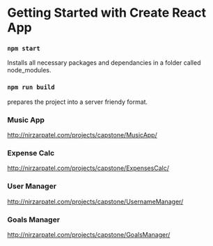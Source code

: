 # Getting Started with Create React App

### `npm start`
Installs all necessary packages and dependancies in a folder called node_modules.

### `npm run build`
prepares the project into a server friendy format.

### Music App
http://nirzarpatel.com/projects/capstone/MusicApp/

### Expense Calc
http://nirzarpatel.com/projects/capstone/ExpensesCalc/

### User Manager
http://nirzarpatel.com/projects/capstone/UsernameManager/

### Goals Manager
http://nirzarpatel.com/projects/capstone/GoalsManager/
